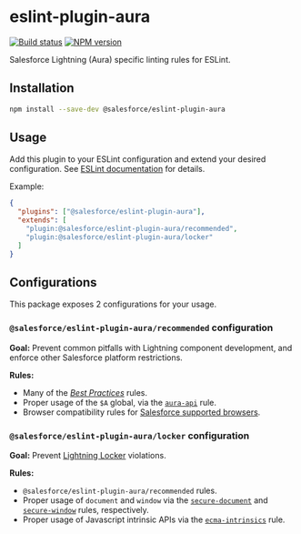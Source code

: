 # eslint-plugin-aura

[![Build status](https://circleci.com/gh/forcedotcom/eslint-plugin-aura.svg?style=shield)](https://circleci.com/gh/forcedotcom/eslint-plugin-aura)
[![NPM version](https://img.shields.io/npm/v/@salesforce/eslint-plugin-aura.svg)](https://www.npmjs.com/package/@salesforce/eslint-plugin-aura)

Salesforce Lightning (Aura) specific linting rules for ESLint.

## Installation

```sh
npm install --save-dev @salesforce/eslint-plugin-aura
```

## Usage

Add this plugin to your ESLint configuration and extend your desired configuration. See
[ESLint documentation](http://eslint.org/docs/user-guide/configuring#configuring-plugins) for details.

Example:

```json
{
  "plugins": ["@salesforce/eslint-plugin-aura"],
  "extends": [
    "plugin:@salesforce/eslint-plugin-aura/recommended",
    "plugin:@salesforce/eslint-plugin-aura/locker"
  ]
}
```

## Configurations

This package exposes 2 configurations for your usage.

### `@salesforce/eslint-plugin-aura/recommended` configuration

**Goal:**
Prevent common pitfalls with Lightning component development, and enforce other Salesforce platform restrictions.

**Rules:**

- Many of the [_Best Practices_](https://eslint.org/docs/rules/#best-practices) rules.
- Proper usage of the `$A` global, via the [`aura-api`](https://github.com/forcedotcom/eslint-plugin-aura/blob/master/docs/rules/aura-api.md) rule.
- Browser compatibility rules for [Salesforce supported browsers](https://help.salesforce.com/articleView?id=sf.getstart_browsers_sfx.htm&type=5).

### `@salesforce/eslint-plugin-aura/locker` configuration

**Goal:**
Prevent [Lightning Locker](https://developer.salesforce.com/docs/atlas.en-us.lightning.meta/lightning/security_code.htm) violations.

**Rules:**

- `@salesforce/eslint-plugin-aura/recommended` rules.
- Proper usage of `document` and `window` via the [`secure-document`](https://github.com/forcedotcom/eslint-plugin-aura/blob/master/docs/rules/secure-document.md) and [`secure-window`](https://github.com/forcedotcom/eslint-plugin-aura/blob/master/docs/rules/secure-window.md) rules, respectively.
- Proper usage of Javascript intrinsic APIs via the [`ecma-intrinsics`](https://github.com/forcedotcom/eslint-plugin-aura/blob/master/docs/rules/ecma-intrinsics.md) rule.
